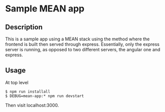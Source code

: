 # Sample MEAN app

## Description

This is a sample app using a MEAN stack using the method where the frontend is built then served through express. Essentially, only the express server is running, as opposed to two different servers, the angular one and express.

## Usage

At top level

```
$ npm run installall
$ DEBUG=mean-app:* npm run devstart
```

Then visit localhost:3000.

